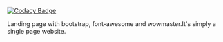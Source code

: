 

[![Codacy Badge](https://api.codacy.com/project/badge/Grade/a8f41deeb1714729afe7e6dce973fcea)](https://www.codacy.com/app/ThaDeveloper/aaca-site?utm_source=github.com&amp;utm_medium=referral&amp;utm_content=ThaDeveloper/aaca-site&amp;utm_campaign=Badge_Grade)

Landing page with bootstrap, font-awesome and wowmaster.It's simply a single page website.
